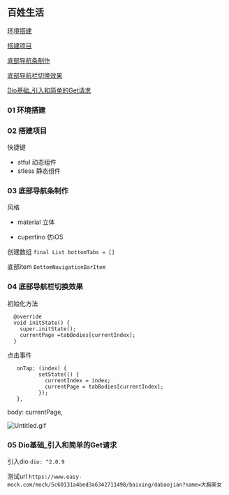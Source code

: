 ## 百姓生活

[环境搭建](#环境搭建)

[搭建项目](#搭建项目)

[底部导航条制作](#底部导航条制作)

[底部导航栏切换效果](#底部导航栏切换效果)

[Dio基础_引入和简单的Get请求](#Dio基础_引入和简单的Get请求)


### 01 环境搭建
### 02 搭建项目
快捷键 

* stful 动态组件
* stless 静态组件

### 03 底部导航条制作

风格

* material 立体
	
* cupertino 仿iOS

创建数组   `final List bottomTabs = []`

底部item `BottomNavigationBarItem`

### 04 底部导航栏切换效果

初始化方法

```
  @override
  void initState() {
    super.initState();
    currentPage =tabBodies[currentIndex];
  }
```

点击事件

```
   onTap: (index) {
          setState(() {
            currentIndex = index;
            currentPage = tabBodies[currentIndex];
          });
   },
```

body: currentPage,

![Untitled.gif](https://upload-images.jianshu.io/upload_images/1419035-abeba31150c47258.gif?imageMogr2/auto-orient/strip)
### 05 Dio基础_引入和简单的Get请求

引入dio  `dio: ^2.0.9`

测试url `https://www.easy-mock.com/mock/5c60131a4bed3a6342711498/baixing/dabaojian?name=大胸美女`
